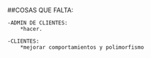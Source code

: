 ##COSAS QUE FALTA:

    -ADMIN DE CLIENTES:
        *hacer.

    -CLIENTES:
        *mejorar comportamientos y polimorfismo

